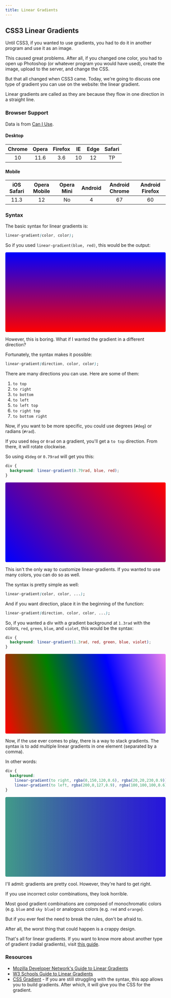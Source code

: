```yaml
---
title: Linear Gradients
---
```


## CSS3 Linear Gradients

Until CSS3, if you wanted to use gradients, you had to do it in another program and use it as an image.

This caused great problems. After all, if you changed one color, you had to open up Photoshop (or whatever program you would have used), create the image, upload to the server, and change the CSS.

But that all changed when CSS3 came. Today, we're going to discuss one type of gradient you can use on the website: the linear gradient.

Linear gradients are called as they are because they flow in one direction in a straight line.

### Browser Support

Data is from [Can I Use](https://caniuse.com/#feat=css-gradients).

#### Desktop

| Chrome | Opera | Firefox | IE | Edge | Safari |
| :--: | :--: | :--: | :--: | :--: | :--: |
| 10 | 11.6 | 3.6 | 10 | 12 | TP |

#### Mobile

| iOS Safari | Opera Mobile | Opera Mini | Android | Android Chrome | Android Firefox |
| :--: | :--: | :--: | :--: | :--: | :--: |
| 11.3 | 12 | No | 4 | 67 | 60 |

### Syntax

The basic syntax for linear gradients is:

```css
linear-gradient(color, color);
```

So if you used `linear-gradient(blue, red)`, this would be the output:

<div style="height: 250px; width: 100%; background: linear-gradient(blue, red); border-radius: 4px;"></div>

However, this is boring. What if I wanted the gradient in a different direction?

Fortunately, the syntax makes it possible:

```css
linear-gradient(direction, color, color);
```

There are many directions you can use. Here are some of them:

1. `to top`
2. `to right`
3. `to bottom`
4. `to left`
5. `to left top`
6. `to right top`
7. `to bottom right`

Now, if you want to be more specific, you could use degrees (`#deg`) or radians (`#rad`).

If you used `0deg` or `0rad` on a gradient, you'll get a `to top` direction. From there, it will rotate clockwise.

So using `45deg` or `0.79rad` will get you this:

```css
div {
  background: linear-gradient(0.79rad, blue, red);
}
```

<div style="height: 250px; width: 100%; background: linear-gradient(0.79rad, blue, red); border-radius: 4px;"></div>

This isn't the only way to customize linear-gradients. If you wanted to use many colors, you can do so as well.

The syntax is pretty simple as well:

```css
linear-gradient(color, color, ...);
```

And if you want direction, place it in the beginning of the function:

```css
linear-gradient(direction, color, color, ...);
```

So, if you wanted a div with a gradient background at `1.3rad` with the colors, `red`, `green`, `blue`, and `violet`, this would be the syntax:

```css
div {
  background: linear-gradient(1.3rad, red, green, blue, violet);
}
```

<div style="height: 250px; width: 100%; background: linear-gradient(1.3rad, red, green, blue, violet); border-radius: 4px;"></div>

Now, if the use ever comes to play, there is a way to stack gradients. The syntax is to add multiple linear gradients in one element (separated by a comma).

In other words:

```css
div {
  background:
    linear-gradient(to right, rgba(0,150,120,0.6), rgba(20,20,230,0.9)),
    linear-gradient(to left, rgba(200,0,127,0.9), rgba(100,100,100,0.6));
}
```

<div style="height: 250px; width: 100%; background: linear-gradient(to right, rgba(0,150,120,0.6), rgba(20,20,230,0.9)), linear-gradient(to left, rgba(200,0,127,0.9), rgba(100,100,100,0.6)); border-radius: 4px;"></div>

I'll admit: gradients are pretty cool. However, they're hard to get right.

If you use incorrect color combinations, they look horrible.

Most good gradient combinations are composed of monochromatic colors (e.g. `blue` and `sky blue`) or analogous colors (e.g. `red` and `orange`).

But if you ever feel the need to break the rules, don't be afraid to.

After all, the worst thing that could happen is a crappy design.

That's all for linear gradients. If you want to know more about another type of gradient (radial gradients), visit [this guide](https://developer.mozilla.org/en-US/docs/Web/CSS/radial-gradient).

### Resources

- [Mozilla Developer Network's Guide to Linear Gradients](https://developer.mozilla.org/en-US/docs/Web/CSS/linear-gradient)
- [W3 Schools Guide to Linear Gradients](https://www.w3schools.com/csSref/func_linear-gradient.asp)
- [CSS Gradient](https://www.css-gradient.com/) - If you are still struggling with the syntax, this app allows you to build gradients. After which, it will give you the CSS for the gradient.
